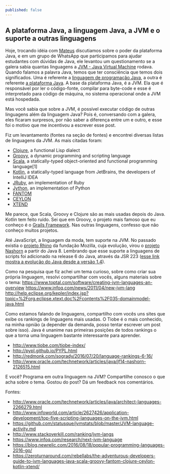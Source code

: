 ```yaml
---
published: false
---
```

## A plataforma Java, a linguagem Java, a JVM e o suporte a outras linguagens

Hoje, trocando idéia com [Mateus](https://twitter.com/mmalaquias1) discutiamos sobre o poder da plataforma Java, e em um grupo de WhatsApp que participamos para ajudar estudantes com dúvidas de Java, ele levantou um questionamento se a galera sabia quantas linguagens a [JVM - Java Virtual Machine](https://docs.oracle.com/javase/specs/jvms/se7/html/jvms-1.html#jvms-1.2) rodava. Quando falamos a palavra Java, temos que ter consciência que temos dois significados. Uma é referente a [linguagem de programação Java](http://docs.oracle.com/javase/tutorial/java/), a outra é referente [a plataforma Java](http://www.oracle.com/technetwork/java/javase/overview/index.html). A base da plataforma Java, é a JVM. Ela que é responsável por ler o código-fonte, compilar para byte-code e esse é interpretado para código de máquina, no sistema operacional onde a JVM está hospedada.

Mas você sabia que sobre a JVM, é possível executar código de outras linguagens além da linguagem Java? Pois é, conversando com a galera, eles ficaram surpresos, por não saber a diferença entre um e outro, e esse foi o motivo que me incentivou a escrever esse post.

Fiz um levantamento (fontes na seção de fontes) e encontrei diversas listas de linguagens da JVM.
As mais citadas foram:

- [Clojure](https://clojure.org/), a functional Lisp dialect
- [Groovy](http://www.groovy-lang.org/), a dynamic programming and scripting language
- [Scala](https://www.scala-lang.org/), a statically-typed object-oriented and functional programming language[1]
- [Kotlin](https://kotlinlang.org/), a statically-typed language from JetBrains, the developers of IntelliJ IDEA
- [JRuby](http://jruby.org/), an implementation of Ruby
- [Jython](http://www.jython.org/), an implementation of Python
- [FANTOM](http://fantom.org/)
- [CEYLON](https://ceylon-lang.org/)
- [XTEND](http://www.eclipse.org/xtend/) 

Me parece, que Scala, Groovy e Clojure são as mais usadas depois do Java. Kotlin tem feito ruído. Sei que em Groovy, o projeto mais famoso que eu conheço é o [Grails Framework](https://grails.org/). Nas outras linguagens, confesso que não conheço muitos projetos. 

Até JavaScript, a linguagem da moda, tem suporte na JVM. No passado existia o [projeto Rhino](https://github.com/mozilla/rhino) da fundação Mozilla, cuja evolução, virou o [projeto Nashorn](http://www.oracle.com/technetwork/articles/java/jf14-nashorn-2126515.html) a partir do Java 8. Lembrando que esse suporte a linguagens de scripts foi adicionado na release 6 do Java, através da JSR 223 ([esse link mostra a evolução do Java desde a versão 1.4](https://antoniolazaro.github.io/java/2017/01/03/evolucao-java/)).

Como na pesquisa que fiz achei um tema curioso, sobre como criar sua própria linguagem, resolvi compartilhar com vocês, alguns materiais sobre o tema:
https://www.toptal.com/software/creating-jvm-languages-an-overview
https://www.infoq.com/news/2011/04/new-jvm-lang
http://help.eclipse.org/kepler/index.jsp?topic=%2Forg.eclipse.xtext.doc%2Fcontents%2F035-domainmodel-java.html

Como estamos falando de linguagens, compartilho com vocês uns sites que exibe os rankings de linguagens mais usadas. O Tiobe é o mais conhecido, na minha opnião (a depender da demanda, posso tentar escrever um post sobre isso). Java é unanime nas primeiras posições de todos rankings o que a torna uma linguagem bastante interessante para aprender.

- http://www.tiobe.com/tiobe-index/
- http://pypl.github.io/PYPL.html
- http://redmonk.com/sogrady/2016/07/20/language-rankings-6-16/
- http://www.oracle.com/technetwork/articles/java/jf14-nashorn-2126515.html

E você? Programa em outra linguagem na JVM? Compartilhe conosco o que acha sobre o tema. Gostou do post? Dá um feedback nos comentários.

Fontes:
- http://www.oracle.com/technetwork/articles/java/architect-languages-2266279.html
- http://www.infoworld.com/article/2627426/application-development/top-five-scripting-languages-on-the-jvm.html
- https://github.com/statusque/jvmstats/blob/master/JVM-language-activity.md
- http://www.stackoverkill.com/ranking/jvm-langs
- https://www.infoq.com/research/next-jvm-language
- https://blog.newrelic.com/2016/08/18/popular-programming-languages-2016-go/
- https://zeroturnaround.com/rebellabs/the-adventurous-developers-guide-to-jvm-languages-java-scala-groovy-fantom-clojure-ceylon-kotlin-xtend/
